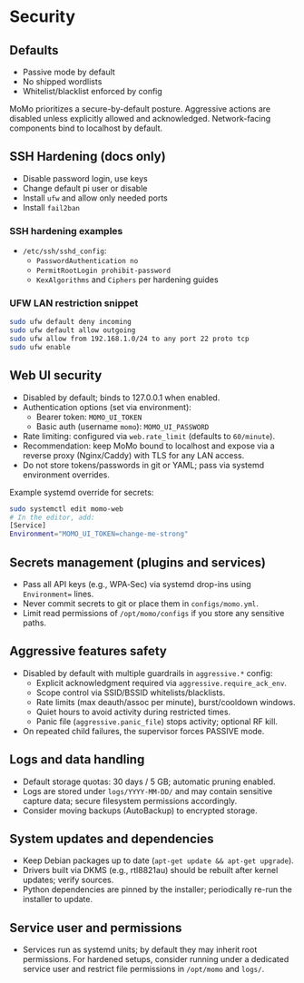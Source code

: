 # Security

## Defaults

- Passive mode by default
- No shipped wordlists
- Whitelist/blacklist enforced by config

MoMo prioritizes a secure-by-default posture. Aggressive actions are disabled unless explicitly allowed and acknowledged. Network-facing components bind to localhost by default.

## SSH Hardening (docs only)

- Disable password login, use keys
- Change default pi user or disable
- Install `ufw` and allow only needed ports
- Install `fail2ban`

### SSH hardening examples

- `/etc/ssh/sshd_config`:
  - `PasswordAuthentication no`
  - `PermitRootLogin prohibit-password`
  - `KexAlgorithms` and `Ciphers` per hardening guides

### UFW LAN restriction snippet

```bash
sudo ufw default deny incoming
sudo ufw default allow outgoing
sudo ufw allow from 192.168.1.0/24 to any port 22 proto tcp
sudo ufw enable
```

## Web UI security

- Disabled by default; binds to 127.0.0.1 when enabled.
- Authentication options (set via environment):
  - Bearer token: `MOMO_UI_TOKEN`
  - Basic auth (username `momo`): `MOMO_UI_PASSWORD`
- Rate limiting: configured via `web.rate_limit` (defaults to `60/minute`).
- Recommendation: keep MoMo bound to localhost and expose via a reverse proxy (Nginx/Caddy) with TLS for any LAN access.
- Do not store tokens/passwords in git or YAML; pass via systemd environment overrides.

Example systemd override for secrets:

```bash
sudo systemctl edit momo-web
# In the editor, add:
[Service]
Environment="MOMO_UI_TOKEN=change-me-strong"
```

## Secrets management (plugins and services)

- Pass all API keys (e.g., WPA‑Sec) via systemd drop-ins using `Environment=` lines.
- Never commit secrets to git or place them in `configs/momo.yml`.
- Limit read permissions of `/opt/momo/configs` if you store any sensitive paths.

## Aggressive features safety

- Disabled by default with multiple guardrails in `aggressive.*` config:
  - Explicit acknowledgment required via `aggressive.require_ack_env`.
  - Scope control via SSID/BSSID whitelists/blacklists.
  - Rate limits (max deauth/assoc per minute), burst/cooldown windows.
  - Quiet hours to avoid activity during restricted times.
  - Panic file (`aggressive.panic_file`) stops activity; optional RF kill.
- On repeated child failures, the supervisor forces PASSIVE mode.

## Logs and data handling

- Default storage quotas: 30 days / 5 GB; automatic pruning enabled.
- Logs are stored under `logs/YYYY-MM-DD/` and may contain sensitive capture data; secure filesystem permissions accordingly.
- Consider moving backups (AutoBackup) to encrypted storage.

## System updates and dependencies

- Keep Debian packages up to date (`apt-get update && apt-get upgrade`).
- Drivers built via DKMS (e.g., rtl8821au) should be rebuilt after kernel updates; verify sources.
- Python dependencies are pinned by the installer; periodically re-run the installer to update.

## Service user and permissions

- Services run as systemd units; by default they may inherit root permissions. For hardened setups, consider running under a dedicated service user and restrict file permissions in `/opt/momo` and `logs/`.
